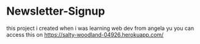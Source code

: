 # Newsletter-Signup
this project i created when i was learning web dev from angela yu
you can access this on https://salty-woodland-04926.herokuapp.com/
